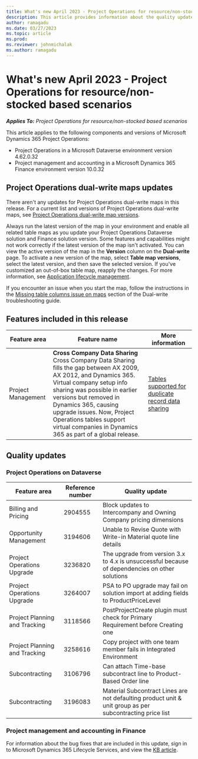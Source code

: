 ```yaml
---
title: What's new April 2023 - Project Operations for resource/non-stocked based scenarios
description: This article provides information about the quality updates that are available in the April 2023 release of Microsoft Dynamics 365 Project Operations for resource/non-stocked based scenarios.
author: ramagadu
ms.date: 03/27/2023
ms.topic: article
ms.prod:
ms.reviewer: johnmichalak 
ms.author: ramagadu
---
```


# What's new April 2023 - Project Operations for resource/non-stocked based scenarios

_**Applies To:** Project Operations for resource/non-stocked based scenarios_

This article applies to the following components and versions of Microsoft Dynamics 365 Project Operations:

- Project Operations in a Microsoft Dataverse environment version 4.62.0.32
- Project management and accounting in a Microsoft Dynamics 365 Finance environment version 10.0.32

## Project Operations dual-write maps updates

There aren't any updates for Project Operations dual-write maps in this release. For a current list and versions of Project Operations dual-write maps, see [Project Operations dual-write map versions](../environment/resource-dual-write-maps.md).

Always run the latest version of the map in your environment and enable all related table maps as you update your Project Operations Dataverse solution and Finance solution version. Some features and capabilities might not work correctly if the latest version of the map isn't activated. You can view the active version of the map in the **Version** column on the **Dual-write** page. To activate a new version of the map, select **Table map versions**, select the latest version, and then save the selected version. If you've customized an out-of-box table map, reapply the changes. For more information, see [Application lifecycle management](/dynamics365/fin-ops-core/dev-itpro/data-entities/dual-write/app-lifecycle-management).

If you encounter an issue when you start the map, follow the instructions in the [Missing table columns issue on maps](/dynamics365/fin-ops-core/dev-itpro/data-entities/dual-write/dual-write-troubleshooting-finops-upgrades#missing-table-columns-issue-on-maps) section of the Dual-write troubleshooting guide.

## Features included in this release

| Feature area | Feature name | More information |
| --- | --- | --- |
| Project Management | **Cross Company Data Sharing**</br>Cross Company Data Sharing fills the gap between AX 2009, AX 2012, and Dynamics 365. Virtual company setup info sharing was possible in earlier versions but removed in Dynamics 365, causing upgrade issues. Now, Project Operations tables support virtual companies in Dynamics 365 as part of a global release. | [Tables supported for duplicate record data sharing](/dynamics365/fin-ops-core/dev-itpro/sysadmin/drs-srs-tables) |

## Quality updates

### Project Operations on Dataverse

| Feature area | Reference number | Quality update |
| --- | --- | --- |
|Billing and Pricing|2904555|Block updates to Intercompany and Owning Company pricing dimensions|
|Opportunity Management|3194606|Unable to Revise Quote with Write-in Material quote line details|
|Project Operations Upgrade|3236820|The upgrade from version 3.x to 4.x is unsuccessful because of dependencies on other solutions|
|Project Operations Upgrade|3264007|PSA to PO upgrade may fail on solution import at adding fields to ProductPriceLevel|
|Project Planning and Tracking|3118566|PostProjectCreate plugin must check for Primary Requirement before Creating one|
|Project Planning and Tracking|3258616|Copy project with one team member fails in Integrated Environment|
|Subcontracting|3106796|Can attach Time-base subcontract line to Product-Based Order line|
|Subcontracting|3196083|Material Subcontract Lines are not defaulting product unit & unit group as per subcontracting price list|

### Project management and accounting in Finance

For information about the bug fixes that are included in this update, sign in to Microsoft Dynamics 365 Lifecycle Services, and view the [KB article](https://fix.lcs.dynamics.com/Issue/Details?bugId=787268).
